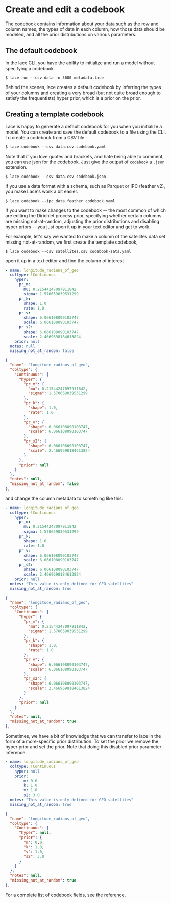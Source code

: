 # Create and edit a codebook

The codebook contains information about your data such as the row and column
names, the types of data in each column, how those data should be modeled, and
all the prior distributions on various parameters.

## The default codebook

In the lace CLI, you have the ability to initialize and run a model without
specifying a codebook.

```console
$ lace run --csv data -n 5000 metadata.lace
```

Behind the scenes, lace creates a default codebook by inferring the types of
your columns and creating a very broad (but not quite broad enough to satisfy
the frequentists) hyper prior, which is a prior on the prior.

## Creating a template codebook

Lace is happy to generate a default codebook for you when you initialize a
model. You can create and save the default codebook to a file using the CLI. To
create a codebook from a CSV file:

```console
$ lace codebook --csv data.csv codebook.yaml
```

Note that if you love quotes and brackets, and hate being able to comment, you can use json for
the codebook. Just give the output of `codebook` a `.json` extension.

```console
$ lace codebook --csv data.csv codebook.json
```

If you use a data format with a schema, such as Parquet or IPC (feather v2),
you make Lace's work a bit easier.

```console
$ lace codebook --ipc data.feather codebook.yaml
```

If you want to make changes to the codebook -- the most common of which are
editing the Dirichlet process prior, specifying whether certain columns are
missing not-at-random, adjusting the prior distributions and disabling hyper
priors -- you just open it up in your text editor and get to work.

For example, let's say we wanted to make a column of the satellites data set
missing not-at-random, we first create the template codebook,

```console
$ lace codebook --csv satellites.csv codebook-sats.yaml
```

open it up in a text editor and find the column of interest

<div class=tabbed-blocks>

```yaml
- name: longitude_radians_of_geo
  coltype: !Continuous
    hyper:
      pr_m:
        mu: 0.21544247097911842
        sigma: 1.570659039531299
      pr_k:
        shape: 1.0
        rate: 1.0
      pr_v:
        shape: 6.066108090103747
        scale: 6.066108090103747
      pr_s2:
        shape: 6.066108090103747
        scale: 2.4669698184613824
    prior: null
  notes: null
  missing_not_at_random: false
```

```json
{
  "name": "longitude_radians_of_geo",
  "coltype": {
    "Continuous": {
      "hyper": {
        "pr_m": {
          "mu": 0.21544247097911842,
          "sigma": 1.570659039531299
        },
        "pr_k": {
          "shape": 1.0,
          "rate": 1.0
        },
        "pr_v": {
          "shape": 6.066108090103747,
          "scale": 6.066108090103747
        },
        "pr_s2": {
          "shape": 6.066108090103747,
          "scale": 2.4669698184613824
        }
      },
      "prior": null
    }
  },
  "notes": null,
  "missing_not_at_random": false
},
```
</div>

and change the column metadata to something like this:

<div class=tabbed-blocks>

```yaml
- name: longitude_radians_of_geo
  coltype: !Continuous
    hyper:
      pr_m:
        mu: 0.21544247097911842
        sigma: 1.570659039531299
      pr_k:
        shape: 1.0
        rate: 1.0
      pr_v:
        shape: 6.066108090103747
        scale: 6.066108090103747
      pr_s2:
        shape: 6.066108090103747
        scale: 2.4669698184613824
    prior: null
  notes: "This value is only defined for GEO satellites"
  missing_not_at_random: true
```

```json
{
  "name": "longitude_radians_of_geo",
  "coltype": {
    "Continuous": {
      "hyper": {
        "pr_m": {
          "mu": 0.21544247097911842,
          "sigma": 1.570659039531299
        },
        "pr_k": {
          "shape": 1.0,
          "rate": 1.0
        },
        "pr_v": {
          "shape": 6.066108090103747,
          "scale": 6.066108090103747
        },
        "pr_s2": {
          "shape": 6.066108090103747,
          "scale": 2.4669698184613824
        }
      },
      "prior": null
    }
  },
  "notes": null,
  "missing_not_at_random": true
},
```
</div>

Sometimes, we have a bit of knowledge that we can transfer to lace in the form
of a more-specific prior distribution. To set the prior we remove the hyper
prior and set the prior. Note that doing this disabled prior parameter
inference.

<div class=tabbed-blocks>

```yaml
- name: longitude_radians_of_geo
  coltype: !Continuous
    hyper: null
    prior: 
        m: 0.0
        k: 1.0
        v: 1.0
        s2: 3.0
  notes: "This value is only defined for GEO satellites"
  missing_not_at_random: true
```

```json
{
  "name": "longitude_radians_of_geo",
  "coltype": {
    "Continuous": {
      "hyper": null,
      "prior": {
        "m": 0.0,
        "k": 1.0,
        "v": 1.0,
        "s2": 3.0
      }
    }
  },
  "notes": null,
  "missing_not_at_random": true
},
```
</div>

For a complete list of codebook fields, see [the reference](/codebook-ref.md).
